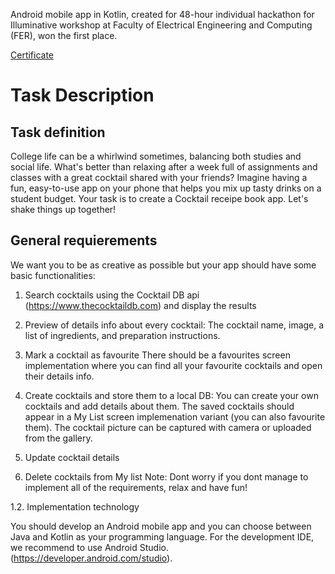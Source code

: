 Android mobile app in Kotlin, created for 48-hour individual hackathon for Illuminative workshop at Faculty of Electrical Engineering and Computing (FER), won the first place.

[Certificate](https://www.dropbox.com/scl/fi/dr9txm9x5rd9qbgy3jo0u/EESTEC_Illuminative.pdf?rlkey=h1dc91atn9wre9qsbidczzp3i&dl=0)

# Task Description

## Task definition

College life can be a whirlwind sometimes, balancing both studies and social life.
What's better than relaxing after a week full of
assignments and classes with a great cocktail shared
with your friends?
Imagine having a fun, easy-to-use app on your phone
that helps you mix up tasty drinks on a student budget.
Your task is to create a Cocktail receipe book app.
Let's shake things up together!

## General requierements

We want you to be as creative as possible but your app
should have some basic functionalities:

1. Search cocktails using the Cocktail DB api
(https://www.thecocktaildb.com) and display the results

2. Preview of details info about every cocktail:
The cocktail name, image, a list of ingredients, and preparation
instructions.

3. Mark a cocktail as favourite
There should be a favourites screen implementation where you
can find all your favourite cocktails and open their details info.

4. Create cocktails and store them to a local DB:
You can create your own cocktails and add details about them.
The saved cocktails should appear in a My List screen implemenation
variant (you can also favourite them). The cocktail picture can be captured
with camera or uploaded from the gallery.

5. Update cocktail details
   
6. Delete cocktails from My list
Note: Dont worry if you dont manage to implement all of the
requirements, relax and have fun!

1.2. Implementation technology

You should develop an Android mobile app and you can choose
between Java and Kotlin as your programming language.
For the development IDE, we recommend to use Android Studio.
(https://developer.android.com/studio).
